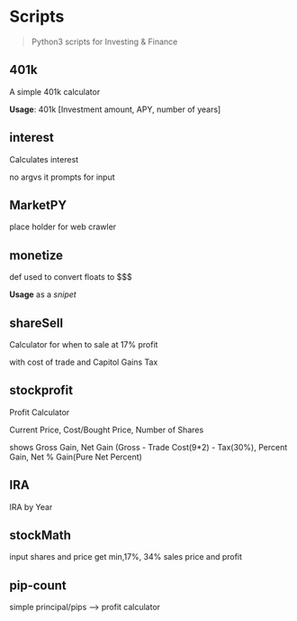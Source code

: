 # Scripts

> Python3 scripts for Investing & Finance

## 401k

A simple 401k calculator

**Usage**: 401k [Investment amount, APY, number of years]


## interest

Calculates interest

no argvs it prompts for input

## MarketPY

place holder for web crawler


## monetize

def used to convert floats to $$$

**Usage** as a _snipet_


## shareSell

Calculator for when to sale at 17% profit

with cost of trade and Capitol Gains Tax


## stockprofit

Profit Calculator

Current Price, Cost/Bought Price, Number of Shares

shows Gross Gain, Net Gain (Gross - Trade Cost(9\*2) - Tax(30%), Percent Gain, Net % Gain(Pure Net Percent)


## IRA

IRA by Year


## stockMath

input shares and price get min,17%, 34% sales price and profit


## pip-count

simple principal/pips --> profit calculator


